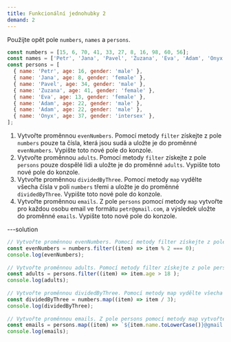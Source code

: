 ```yaml
---
title: Funkcionální jednohubky 2
demand: 2
---
```


Použijte opět pole `numbers`, `names` a `persons`.

```js
const numbers = [15, 6, 70, 41, 33, 27, 8, 16, 98, 60, 56];
const names = ['Petr', 'Jana', 'Pavel', 'Zuzana', 'Eva', 'Adam', 'Onyx'];
const persons = [
  { name: 'Petr', age: 16, gender: 'male' },
  { name: 'Jana', age: 8, gender: 'female' },
  { name: 'Pavel', age: 34, gender: 'male' },
  { name: 'Zuzana', age: 41, gender: 'female' },
  { name: 'Eva', age: 13, gender: 'female' },
  { name: 'Adam', age: 22, gender: 'male' },
  { name: 'Adam', age: 22, gender: 'male' },
  { name: 'Onyx', age: 37, gender: 'intersex' },
];
```

1. Vytvořte proměnnou `evenNumbers`. Pomocí metody `filter` získejte z pole `numbers` pouze ta čísla, která jsou sudá a uložte je do proměnné `evenNumbers`. Vypište toto nové pole do konzole.
2. Vytvořte proměnnou `adults`. Pomocí metody `filter` získejte z pole `persons` pouze dospělé lidi a uložte je do proměnné `adults`. Vypište toto nové pole do konzole.
3. Vytvořte proměnnou `dividedByThree`. Pomocí metody `map` vydělte všecha čísla v poli `numbers` třemi a uložte je do proměnné `dividedByThree`. Vypište toto nové pole do konzole.
4. Vytvořte proměnnou `emails`. Z pole `persons` pomocí metody `map` vytvořte pro každou osobu email ve formátu `petr@gmail.com`, a výsledek uložte do proměnné `emails`. Vypište toto nové pole do konzole.

---solution

```js
// Vytvořte proměnnou evenNumbers. Pomocí metody filter získejte z pole numbers pouze ta čísla, která jsou sudá a uložte je do proměnné evenNumbers. Vypište toto nové pole do konzole.
const evenNumbers = numbers.filter((item) => item % 2 === 0);
console.log(evenNumbers);
​
// Vytvořte proměnnou adults. Pomocí metody filter získejte z pole persons pouze dospělé lidi a uložte je do proměnné adults. Vypište toto nové pole do konzole.
const adults = persons.filter((item) => item.age > 18 );
console.log(adults);
​
// Vytvořte proměnnou dividedByThree. Pomocí metody map vydělte všecha čísla v poli numbers třemi a uložte je do proměnné dividedByThree. Vypište toto nové pole do konzole.
const dividedByThree = numbers.map((item) => item / 3);
console.log(dividedByThree);
​
// Vytvořte proměnnou emails. Z pole persons pomocí metody map vytvořte pro každou osobu email ve formátu petr@gmail.com, a výsledek uložte do proměnné emails. Vypište toto nové pole do konzole.
const emails = persons.map((item) => `${item.name.toLowerCase()}@gmail.com`);
console.log(emails);
```
